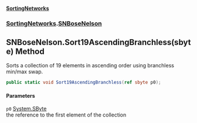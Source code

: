 #### [SortingNetworks](./index.md 'index')
### [SortingNetworks](./SortingNetworks.md 'SortingNetworks').[SNBoseNelson](./SortingNetworks-SNBoseNelson.md 'SortingNetworks.SNBoseNelson')
## SNBoseNelson.Sort19AscendingBranchless(sbyte) Method
Sorts a collection of 19 elements in ascending order using branchless min/max swap.  
```csharp
public static void Sort19AscendingBranchless(ref sbyte p0);
```
#### Parameters
<a name='SortingNetworks-SNBoseNelson-Sort19AscendingBranchless(sbyte)-p0'></a>
`p0` [System.SByte](https://docs.microsoft.com/en-us/dotnet/api/System.SByte 'System.SByte')  
the reference to the first element of the collection  
  
